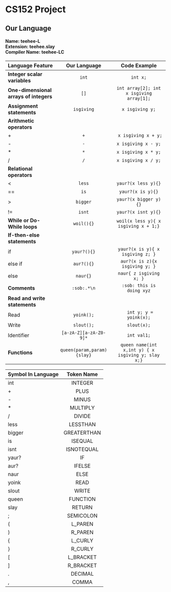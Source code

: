 # CS152 Project
## Our Language
#### Name: teehee-L <br />Extension: teehee.slay<br />Compiler Name: teehee-LC
|**Language Feature**|**Our Language**|**Code Example**|
| :--- | :---: | :---: |
|**Integer scalar variables**|`int`|`int x;`|
|**One-dimensional arrays of integers**| `[]`| `int array[2]; int x isgiving array[1];` |
|**Assignment statements**|`isgiving`|`x isgiving y;`|
|**Arithmetic operators**|
|+|`+`|` x isgiving x + y;`|
|-|`-`|`x isgiving x - y;`|
|*|`*`|`x isgiving x * y;`|
|/|`/`|`x isgiving x / y;`|
|**Relational operators**|
|<|`less`|`yaur?(x less y){}`|
|==|`is`|`yaur?(x is y){}`|
|>|`bigger`|`yaur?(x bigger y){}`|
|!=|`isnt`|`yaur?(x isnt y){}`|
|**While or Do-While loops**|`woil(){}`|`woil(x less y){ x isgiving x + 1;}`|
|**If-then-else statements**|
|if|`yaur?(){}`|`yaur?(x is y){ x isgiving z; }`|
|else if|`aur?(){}`|`aur?(x is z){x isgiving y; }`|
|else|`naur{}`|`naur{ z isgiving x; }`|
|**Comments**|`:sob:.*\n`|`:sob: this is doing xyz`|
|**Read and write statements**|
|Read|`yoink();`|` int y; y = yoink(x);`|
|Write|`slout();`|`slout(x);`|
|Identifier|`[a-zA-Z][a-zA-Z0-9]*`|`int val1;`|
|**Functions**|`queen(param,param) {slay}`|`queen name(int x,int y) { x isgiving y; slay x;}`|

|**Symbol In Language**|**Token Name**|
| :--- | :---: |
|int|INTEGER|
|+|PLUS|
|-|MINUS|
|*|MULTIPLY|
|/|DIVIDE
|less|LESSTHAN|
|bigger|GREATERTHAN|
|is|ISEQUAL|
|isnt|ISNOTEQUAL|
|yaur?|IF|
|aur?|IFELSE|
|naur|ELSE|
|yoink|READ|
|slout|WRITE|
|queen|FUNCTION|
|slay|RETURN|
|;|SEMICOLON|
|(|L_PAREN|
|)|R_PAREN|
|{|L_CURLY|
|}|R_CURLY|
|[|L_BRACKET|
|]|R_BRACKET|
|.|DECIMAL|
|,|COMMA|
